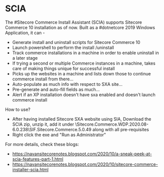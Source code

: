 # SCIA
The #Sitecore Commerce Install Assistant (SCIA) supports Sitecore Commerce 10 installation as of now. Built as a #dotnetcore 2019 Windows Application, it can -

- Generate install and uninstall scripts for Sitecore Commerce 10
- Launch powershell to perform the install /uninstall
- Track commerce installations in a machine in order to enable uninstall in a later stage
- If trying a second or multiple Commerce instances in a machine, takes care of making things unique for successful install
- Picks up the websites in a machine and lists down those to continue commerce install from there...
- Auto-populate as much info with respect to SXA site...
- Pre-generate and auto-fill fields as much...
- Alert if an XP installation doesn't have sxa enabled and doesn't launch commerce install

How to use?
 - After having installed Sitecore SXA website using SIA, Download the SCIA zip, unzip it, add it under  \Sitecore.Commerce.WDP.2020.08-6.0.238\SIF.Sitecore.Commerce.5.0.49 along with all pre-requisites
 - Right click the exe and "Run as Administrator"
 
 For more details, check these blogs:
- https://navansitecorenotes.blogspot.com/2020/10/a-sneak-peek-at-scia-features-part-1.html
- https://navansitecorenotes.blogspot.com/2020/10/sitecore-commerce-installer-scia.html
